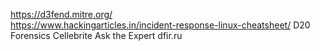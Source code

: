 https://d3fend.mitre.org/   
https://www.hackingarticles.in/incident-response-linux-cheatsheet/
D20 Forensics
Cellebrite Ask the Expert
dfir.ru
